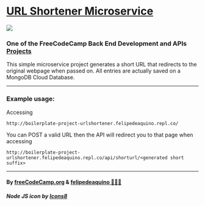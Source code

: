 # [URL Shortener Microservice](https://replit.com/@felipedeaquino/boilerplate-project-urlshortener)

<img src="https://img.icons8.com/fluency/48/000000/node-js.png"/>

### One of the FreeCodeCamp Back End Development and APIs [Projects](https://www.freecodecamp.org/learn/back-end-development-and-apis/back-end-development-and-apis-projects/url-shortener-microservice)

This simple microservice project generates a short URL that redirects to the original webpage when passed on.
All entries are actually saved on a MongoDB Cloud Database.

------------


### Example usage:

Accessing

`http://boilerplate-project-urlshortener.felipedeaquino.repl.co/`

You can POST a valid URL then the API will redirect you to that page when accessing

`http://boilerplate-project-urlshortener.felipedeaquino.repl.co/api/shorturl/<generated short suffix>`

------------


#### By [freeCodeCamp.org](https://www.freecodecamp.org/) & [felipedeaquino &#129497;&#127995;&#8205;&#9794;&#65039;](https://github.com/felipedeaquino)
#####  Node JS icon by [Icons8](https://icons8.com/icon/hsPbhkOH4FMe/node-js)

